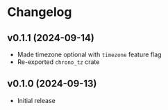 # Changelog

## v0.1.1 (2024-09-14)

- Made timezone optional with `timezone` feature flag
- Re-exported `chrono_tz` crate

## v0.1.0 (2024-09-13)

- Initial release
